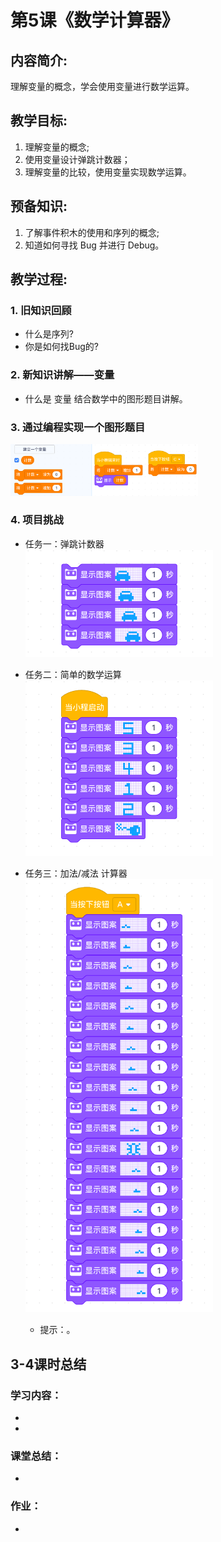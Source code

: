 <!-- # 机器人编程入门学习 -->
<style>
  .width150 {
      width: 150px;
  }
  .width300 {
      width: 300px;
  }
  .width600 {
      width: 600px;
  }
</style>

# 第5课《数学计算器》

## 内容简介:
理解变量的概念，学会使用变量进行数学运算。

## 教学目标:
1. 理解变量的概念; 
2. 使用变量设计弹跳计数器；
3. 理解变量的比较，使用变量实现数学运算。

## 预备知识:
1. 了解事件积木的使用和序列的概念;
1. 知道如何寻找 Bug 并进行 Debug。


## 教学过程:

### 1. 旧知识回顾
- 什么是序列?
- 你是如何找Bug的?

### 2. 新知识讲解——变量
- 什么是 变量
    结合数学中的图形题目讲解。

### 3. 通过编程实现一个图形题目


<img src="./images/5-1.png" class="width300" />

### 4. 项目挑战

- 任务一：弹跳计数器  
  <img src="./images/4-2.png" class="width300" />

- 任务二：简单的数学运算  
  <img src="./images/4-3.png" class="width300" />

- 任务三：加法/减法 计算器  
  <img src="./images/3-4.png" class="width300" />
  - 提示：。


## 3-4课时总结

### 学习内容：
* 
* 

### 课堂总结：
* 

### 作业：
* 
